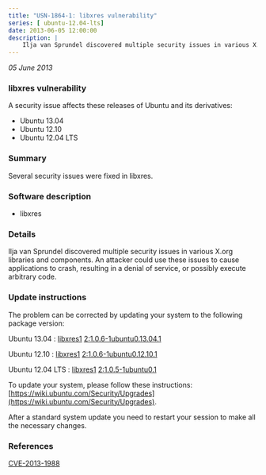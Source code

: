 ```yaml
---
title: "USN-1864-1: libxres vulnerability"
series: [ ubuntu-12.04-lts]
date: 2013-06-05 12:00:00
description: |
    Ilja van Sprundel discovered multiple security issues in various X.org libraries and components. An attacker could use these issues to cause applications to crash, resulting in a denial of service, or possibly execute arbitrary code. 
--- 
```

 
 

*05 June 2013*

### libxres vulnerability

A security issue affects these releases of Ubuntu and its derivatives:

* Ubuntu 13.04
* Ubuntu 12.10
* Ubuntu 12.04 LTS

### Summary

Several security issues were fixed in libxres. 

### Software description

* libxres 

### Details

Ilja van Sprundel discovered multiple security issues in various X.org libraries and components. An attacker could use these issues to cause applications to crash, resulting in a denial of service, or possibly execute arbitrary code. 

### Update instructions

The problem can be corrected by updating your system to the following package version:

Ubuntu 13.04
 : [libxres1](https://launchpad.net/ubuntu/+source/libxres) <span> [2:1.0.6-1ubuntu0.13.04.1](https://launchpad.net/ubuntu/+source/libxres/2:1.0.6-1ubuntu0.13.04.1) </span> 

Ubuntu 12.10
 : [libxres1](https://launchpad.net/ubuntu/+source/libxres) <span> [2:1.0.6-1ubuntu0.12.10.1](https://launchpad.net/ubuntu/+source/libxres/2:1.0.6-1ubuntu0.12.10.1) </span> 

Ubuntu 12.04 LTS
 : [libxres1](https://launchpad.net/ubuntu/+source/libxres) <span> [2:1.0.5-1ubuntu0.1](https://launchpad.net/ubuntu/+source/libxres/2:1.0.5-1ubuntu0.1) </span> 

To update your system, please follow these instructions: [https://wiki.ubuntu.com/Security/Upgrades](https://wiki.ubuntu.com/Security/Upgrades).

After a standard system update you need to restart your session to make all the necessary changes. 

### References

 
 [CVE-2013-1988](http://people.ubuntu.com/~ubuntu-security/cve/CVE-2013-1988)
 

